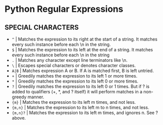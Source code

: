 # Python Regular Expressions
## SPECIAL CHARACTERS
- `^` | Matches the expression to its right at the start of a string. It matches every such instance before each \n in the string.
- `$` | Matches the expression to its left at the end of a string. It matches every such instance before each \n in the string
- `.` | Matches any character except line terminators like \n.
- `\` | Escapes special characters or denotes character classes.
- `A|B` | Matches expression A or B. If A is matched first, B is left untried.
- `+` | Greedily matches the expression to its left 1 or more times.
- `*` | Greedily matches the expression to its left 0 or more times.
- `?` | Greedily matches the expression to its left 0 or 1 times. But if ? is added to qualifiers (+, *, and ? itself) it will perform matches in a non-greedy manner.
- `{m}` | Matches the expression to its left m times, and not less.
- `{m,n}` | Matches the expression to its left m to n times, and not less.
- `{m,n}?` | Matches the expression to its left m times, and ignores n. See ? above.
